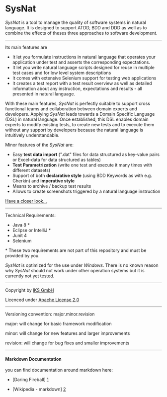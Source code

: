 # SysNat

*SysNat* is a tool to manage the quality of software systems in natural language. It is designed to support ATDD, BDD and DDD as well as to combine the effects of theses three approaches to software development.

* * *

Its main features are

- It let you formulate instructions in natural language that operates your application under test and asserts the corresponding expectations.
- It let you write natural language scripts designed for reuse in multiple test cases and for low level system descriptions 
- It comes with extensive Selenium support for testing web applications
- It creates a test report with a test result overview as well as detailed information about any instruction, expectations and results - all presented in natural language.

With these main features, *SysNat* is perfectly suitable to support cross functional teams and collaboration between domain experts and developers. Applying *SysNat* leads towards a Domain Specific Language (DSL) in natural language.
Once established, this DSL enables domain experts to modify existing tests, to create new tests and to execute them without any support by developers because the natural language is intuitively understandable.

Minor features of the *SysNat* are:

- Easy **test data import** (".dat" files for data structured as key-value pairs or Excel-data for data structured as tables)
- **Test Parametrization** (write one test and execute it many times with different datasets)
- Support of both **declarative style** (using BDD Keywords as with e.g. Gherkin) and **imperative style**
- Means to archive / backup test results
- Allows to create screenshots triggered by a natural language instruction

[Have a closer look...](https://github.com/iks-github/SysNatTesting/wiki)

* * *

Technical Requirements:

- Java 8 \*
- Eclipse or IntelliJ \*
- Junit 4
- Selenium 

\* These two requirements are not part of this repository and must be provided by you. 

_SysNat_ is optimized for the use under *Windows*. There is no known reason why _SysNat_ should not work under other operation systems but it is currently not yet tested.


* * *


Copyright by [IKS GmbH](https://www.iks-gmbh.com)

Licenced under [Apache License 2.0](http://www.apache.org/licenses/LICENSE-2.0.html)


* * *


Versioning convention: major.minor.revision

major:    will change for basic framework modification

minor:    will change for new features and larger improvements

revision: will change for bug fixes and smaller improvements


* * *


#### Markdown Documentation

you can find documentation around markdown here:
- [Daring Fireball] [1]
- [Wikipedia - markdown] [2]

  [1]: http://daringfireball.net/projects/markdown/syntax
  [2]: http://en.wikipedia.org/wiki/Markdown
